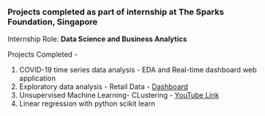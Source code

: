 ### Projects completed as part of internship at The Sparks Foundation, Singapore<br>

Internship Role: __Data Science and Business Analytics__

Projects Completed - 
1. COVID-19 time series data analysis - EDA and Real-time dashboard web application
2. Exploratory data analysis - Retail Data - [Dashboard](https://my-retail-dash.herokuapp.com/)
3. Unsupervised Machine Learning- CLustering - [YouTube Link](https://youtu.be/4xvO37Zwdwg)
4. Linear regression with python scikit learn

